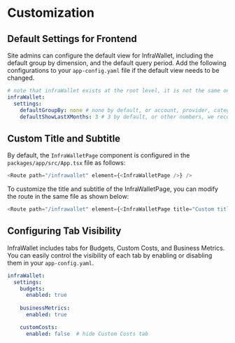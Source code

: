 # Customization

## Default Settings for Frontend

Site admins can configure the default view for InfraWallet, including the default group by dimension, and the default query period. Add the following configurations to your `app-config.yaml` file if the default view needs to be changed.

```yaml
# note that infraWallet exists at the root level, it is not the same one for backend configurations
infraWallet:
  settings:
    defaultGroupBy: none # none by default, or account, provider, category, service, tag:<tag_key>
    defaultShowLastXMonths: 3 # 3 by default, or other numbers, we recommend it less than 12
```

## Custom Title and Subtitle

By default, the `InfraWalletPage` component is configured in the `packages/app/src/App.tsx` file as follows:

```ts
<Route path="/infrawallet" element={<InfraWalletPage />} />
```

To customize the title and subtitle of the InfraWalletPage, you can modify the route in the same file as shown below:

```ts
<Route path="/infrawallet" element={<InfraWalletPage title="Custom title" subTitle="Custom subTitle" />} />
```

## Configuring Tab Visibility

InfraWallet includes tabs for Budgets, Custom Costs, and Business Metrics. You can easily control the visibility of each tab by enabling or disabling them in your `app-config.yaml`.

```yaml
infraWallet:
  settings:
    budgets:
      enabled: true
    
    businessMetrics:
      enabled: true

    customCosts:
      enabled: false  # hide Custom Costs tab
```
